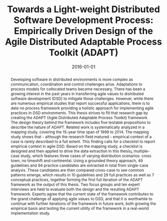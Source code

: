 ---
abstract: 'Developing software in distributed environments is more complex as communication,
  coordination and control challenges arise. Adaptations to process models for collocated
  teams become necessary. There has been a growing interest in the past years in transferring
  agile values to distributed software development (DSD) to mitigate those challenges.
  However, while there are numerous empirical studies that report successful applications,
  there is to date no process framework providing a holistic approach for implementing
  agile practices in DSD environments. This thesis strives to fill that research gap
  by creating the ADAPT (Agile Distributed Adaptable Process Toolkit) framework. The
  design theory behind the framework includes five testable propositions to describe
  the nature of ADAPT. Related work is systematically analyzed in a mapping study,
  covering the 15-year time span of 1999 to 2014. The mapping study shows that - although
  the research field matured - empirical context of a case is rarely described to
  a full extent. This finding calls for a checklist to report empirical context in
  agile DSD. Based on the mapping study, a checklist is designed and then applied
  to drive the data extraction in this thesis&iquest; multiple-case study, which features
  three cases of varying distribution scenarios: cross town, no timeshift and continental.
  Using a grounded theory approach, 49 guidelines and 94 practice candidates are extracted
  in total from single-case analysis. These candidates are then compared cross-case
  to see common patterns emerge, which results in 10 guidelines and 29 full practices
  as well as 7 conceptual practices, together forming the first full iteration of
  the ADAPT framework as the output of this thesis. Two focus groups and ten expert
  interviews are held to evaluate both the design and the resulting ADAPT framework.
  Experts agree that the current state of the framework contributes to the grand challenge
  of applying agile values to DSD, and that it is worthwhile to continue with further
  iterations of the framework in future work, both growing the empirical basis and
  testing the current utility of the framework in a real-world implementation study.'
authors:
- Raoul Vallon
date: '2016-01-01'
featured: false
publication_types:
- '7'
publishDate: '2016-01-01'
title: 'Towards a Light-weight Distributed Software Development Process: Empirically
  Driven Design of the Agile Distributed Adaptable Process Toolkit (ADAPT)'
url_pdf: ''
---